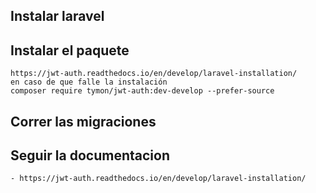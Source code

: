 ## Instalar laravel
## Instalar el paquete 
	https://jwt-auth.readthedocs.io/en/develop/laravel-installation/
	en caso de que falle la instalación
	composer require tymon/jwt-auth:dev-develop --prefer-source

## Correr las migraciones

## Seguir la documentacion
	- https://jwt-auth.readthedocs.io/en/develop/laravel-installation/
	